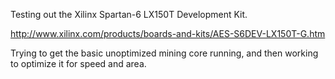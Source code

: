 Testing out the Xilinx Spartan-6 LX150T Development Kit.

http://www.xilinx.com/products/boards-and-kits/AES-S6DEV-LX150T-G.htm

Trying to get the basic unoptimized mining core running, and then working
to optimize it for speed and area.
